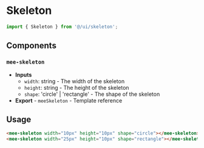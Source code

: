 # Skeleton

```typescript
import { Skeleton } from '@/ui/skeleton';
```

## Components

### `mee-skeleton`

- **Inputs**
  - `width`: string - The width of the skeleton
  - `height`: string - The height of the skeleton
  - `shape`: 'circle' | 'rectangle' - The shape of the skeleton
- **Export** - `meeSkeleton` - Template reference

## Usage

```html
<mee-skeleton width="10px" height="10px" shape="circle"></mee-skeleton>
<mee-skeleton width="25px" height="10px" shape="rectangle"></mee-skeleton>
```
